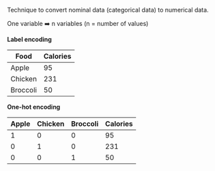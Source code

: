 
Technique to convert nominal data (categorical data) to numerical data.

One variable ➡️ n variables (n = number of values)

**Label encoding**

| Food     | Calories |
| -------- | -------- |
| Apple    | 95       |
| Chicken  | 231      |
| Broccoli | 50       |

**One-hot encoding**


| Apple | Chicken | Broccoli | Calories |
| ----- | ------- | -------- | -------- |
| 1     | 0       | 0        | 95       |
| 0     | 1       | 0        | 231      |
| 0     | 0       | 1        | 50       |
